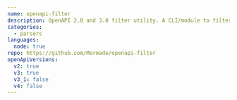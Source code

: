 ```yaml
---
name: openapi-filter
description: OpenAPI 2.0 and 3.0 filter utility. A CLI/module to filter out internal/private paths, operations, parameters, schemas etc from OpenAPI v1/OpenAPI v2/AsyncAPI definitions. Simply flag any OpenAPI object within the definition with an `x-internal` specification extension or target a OpenAPI property (tags, methods, OperationId), and it will be removed from the output.
categories:
  - parsers
languages:
  node: true
repo: https://github.com/Mermade/openapi-filter
openApiVersions:
  v2: true
  v3: true
  v3_1: false
  v4: false
---
```


